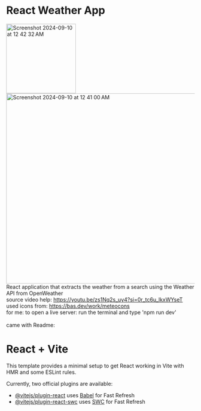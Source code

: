 # React Weather App
<img width="186" alt="Screenshot 2024-09-10 at 12 42 32 AM" src="https://github.com/user-attachments/assets/aa327405-a55c-4252-bc83-36937f41f9a0">\
<img width="509" alt="Screenshot 2024-09-10 at 12 41 00 AM" src="https://github.com/user-attachments/assets/c273ce6d-a269-4ea0-9fae-d408b5d9075b">\
React application that extracts the weather from a search using the Weather API from OpenWeather\
source video help: https://youtu.be/zs1Nq2s_uy4?si=0r_tc6u_lkxWYseT
\
used icons from: https://bas.dev/work/meteocons
\
for me: to open a live server: run the terminal and type 'npm run dev'\
\
came with Readme:
# React + Vite

This template provides a minimal setup to get React working in Vite with HMR and some ESLint rules.

Currently, two official plugins are available:

- [@vitejs/plugin-react](https://github.com/vitejs/vite-plugin-react/blob/main/packages/plugin-react/README.md) uses [Babel](https://babeljs.io/) for Fast Refresh
- [@vitejs/plugin-react-swc](https://github.com/vitejs/vite-plugin-react-swc) uses [SWC](https://swc.rs/) for Fast Refresh
